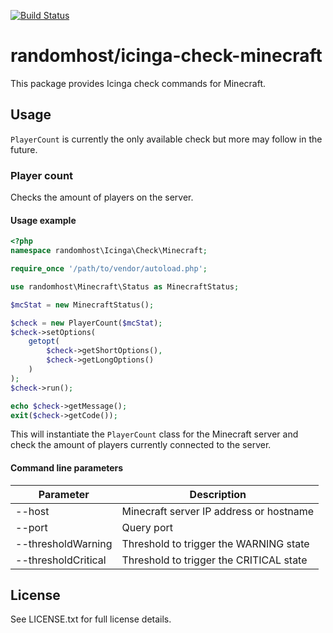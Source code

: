 [![Build Status][0]][1]

randomhost/icinga-check-minecraft
=================================

This package provides Icinga check commands for Minecraft.

Usage
-----

`PlayerCount` is currently the only available check but more may follow in the
future.

### Player count

Checks the amount of players on the server.

#### Usage example

```php
<?php
namespace randomhost\Icinga\Check\Minecraft;

require_once '/path/to/vendor/autoload.php';

use randomhost\Minecraft\Status as MinecraftStatus;

$mcStat = new MinecraftStatus();

$check = new PlayerCount($mcStat);
$check->setOptions(
    getopt(
        $check->getShortOptions(),
        $check->getLongOptions()
    )
);
$check->run();

echo $check->getMessage();
exit($check->getCode());
```

This will instantiate the `PlayerCount` class for the Minecraft server and check
the amount of players currently connected to the server.

#### Command line parameters

| Parameter           | Description                             |
| ------------------- | --------------------------------------- |
| --host              | Minecraft server IP address or hostname |
| --port              | Query port                              |
| --thresholdWarning  | Threshold to trigger the WARNING state  |
| --thresholdCritical | Threshold to trigger the CRITICAL state |

License
-------

See LICENSE.txt for full license details.

[0]: https://travis-ci.org/randomhost/icinga-check-minecraft.svg?branch=master
[1]: https://travis-ci.org/randomhost/icinga-check-minecraft

